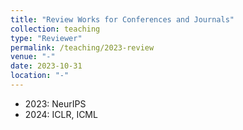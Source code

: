 ```yaml
---
title: "Review Works for Conferences and Journals"
collection: teaching
type: "Reviewer"
permalink: /teaching/2023-review
venue: "-"
date: 2023-10-31
location: "-"
---
```


- 2023: NeurIPS 
- 2024: ICLR, ICML
